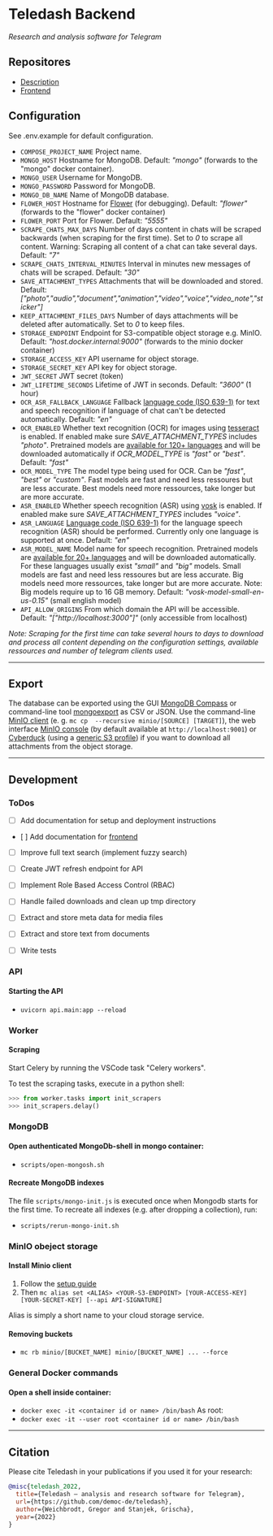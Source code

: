 # Teledash Backend
 *Research and analysis software for Telegram*

## Repositores

* [Description](https://github.com/democ-de/teledash)
* [Frontend](https://github.com/democ-de/teledash-frontend)

## Configuration
See .env.example for default configuration.
- ``COMPOSE_PROJECT_NAME`` Project name.
- ``MONGO_HOST`` Hostname for MongoDB. Default: _"mongo"_ (forwards to the "mongo" docker container).
- ``MONGO_USER`` Username for MongoDB.
- ``MONGO_PASSWORD`` Password for MongoDB.
- ``MONGO_DB_NAME`` Name of MongoDB database.
- ``FLOWER_HOST`` Hostname for [Flower](https://flower.readthedocs.io/) (for debugging). Default: _"flower"_ (forwards to the "flower" docker container)
- ``FLOWER_PORT`` Port for Flower. Default: _"5555"_
- ``SCRAPE_CHATS_MAX_DAYS`` Number of days content in chats will be scraped backwards (when scraping for the first time). Set to *0* to scrape all content. Warning: Scraping all content of a chat can take several days. Default: _"7"_
- ``SCRAPE_CHATS_INTERVAL_MINUTES`` Interval in minutes new messages of chats will be scraped. Default: _"30"_
- ``SAVE_ATTACHMENT_TYPES`` Attachments that will be downloaded and stored. Default: _["photo","audio","document","animation","video","voice","video_note","sticker"]_
- ``KEEP_ATTACHMENT_FILES_DAYS`` Number of days attachments will be deleted after automatically. Set to *0* to keep files.
- ``STORAGE_ENDPOINT`` Endpoint for S3-compatible object storage e.g. MinIO. Default: _"host.docker.internal:9000"_ (forwards to the minio docker container)
- ``STORAGE_ACCESS_KEY`` API username for object storage.
- ``STORAGE_SECRET_KEY`` API key for object storage.
- ``JWT_SECRET`` JWT secret (token)
- ``JWT_LIFETIME_SECONDS`` Lifetime of JWT in seconds. Default: _"3600"_ (1 hour)
- ``OCR_ASR_FALLBACK_LANGUAGE`` Fallback [language code (ISO 639-1)](https://en.wikipedia.org/wiki/List_of_ISO_639-2_codes) for text and speech recognition if language of chat can't be detected automatically. Default: _"en"_
- ``OCR_ENABLED`` Whether text recognition (OCR) for images using [tesseract](https://tesseract-ocr.github.io/) is enabled. If enabled make sure _SAVE_ATTACHMENT_TYPES_ includes _"photo"_. Pretrained models are [available for 120+ languages](https://tesseract-ocr.github.io/tessdoc/Data-Files-in-different-versions.html) and will be downloaded automatically if _OCR_MODEL_TYPE_ is _"fast"_ or _"best"_. Default: _"fast"_
- ``OCR_MODEL_TYPE`` The model type being used for OCR. Can be _"fast"_, _"best"_ or _"custom"_. Fast models are fast and need less ressoures but are less accurate. Best models need more ressources, take longer but are more accurate. 
- ``ASR_ENABLED`` Whether speech recognition (ASR) using [vosk](https://alphacephei.com/vosk/) is enabled. If enabled make sure _SAVE_ATTACHMENT_TYPES_ includes _"voice"_.
- ``ASR_LANGUAGE`` [Language code (ISO 639-1)](https://en.wikipedia.org/wiki/List_of_ISO_639-2_codes) for the language speech recognition (ASR) should be performed. Currently only one language is supported at once. Default: _"en"_
- ``ASR_MODEL_NAME`` Model name for speech recognition. Pretrained models are [available for 20+ languages](https://alphacephei.com/vosk/models) and will be downloaded automatically. For these languages usually exist _"small"_ and _"big"_ models. Small models are fast and need less ressoures but are less accurate. Big models need more ressources, take longer but are more accurate. Note: Big models require up to 16 GB memory. Default: _"vosk-model-small-en-us-0.15"_ (small english model)
- ``API_ALLOW_ORIGINS`` From which domain the API will be accessible. Default: _"["http://localhost:3000"]"_ (only accessible from localhost)

*Note: Scraping for the first time can take several hours to days to download and process all content depending on the configuration settings, available ressources and number of telegram clients used.*

---

## Export 
The database can be exported using the GUI [MongoDB Compass](https://docs.mongodb.com/compass/current/import-export/) or command-line tool [mongoexport](https://docs.mongodb.com/database-tools/mongoexport/) as CSV or JSON. Use the command-line [MinIO client](https://docs.min.io/docs/minio-client-complete-guide.html) (e. g. `mc cp  --recursive minio/[SOURCE] [TARGET]`), the web interface [MinIO console](https://docs.min.io/minio/baremetal/console/minio-console.html) (by default available at `http://localhost:9001`) or [Cyberduck](https://cyberduck.io/) (using a [generic S3 profile](https://docs.cyberduck.io/protocols/s3/)) if you want to download all attachments from the object storage.

---

## Development

### ToDos
- [ ] Add documentation for setup and deployment instructions 
- [ ] Add documentation for [frontend](https://github.com/democ-de/teledash-frontend)
- [ ] Improve full text search (implement fuzzy search)
- [ ] Create JWT refresh endpoint for API
- [ ] Implement Role Based Access Control (RBAC)
- [ ] Handle failed downloads and clean up tmp directory
- [ ] Extract and store meta data for media files
- [ ] Extract and store text from documents
- [ ] Write tests


### API
#### Starting the API
- `uvicorn api.main:app --reload`


### Worker

#### Scraping
Start Celery by running the VSCode task "Celery workers".

To test the scraping tasks, execute in a python shell:

```python
>>> from worker.tasks import init_scrapers
>>> init_scrapers.delay()
```


### MongoDB

#### Open authenticated MongoDb-shell in mongo container:
- `scripts/open-mongosh.sh`

#### Recreate MongoDB indexes
The file `scripts/mongo-init.js` is executed once when Mongodb starts for the first time. To recreate all indexes (e.g. after dropping a collection), run:
- `scripts/rerun-mongo-init.sh`


### MinIO obeject storage

#### Install Minio client
1. Follow the [setup guide](https://docs.min.io/docs/minio-client-complete-guide)
2. Then `mc alias set <ALIAS> <YOUR-S3-ENDPOINT> [YOUR-ACCESS-KEY] [YOUR-SECRET-KEY] [--api API-SIGNATURE]`

Alias is simply a short name to your cloud storage service.


#### Removing buckets
- `mc rb minio/[BUCKET_NAME] minio/[BUCKET_NAME] ... --force`

### General Docker commands

#### Open a shell inside container:
- `docker exec -it <container id or name> /bin/bash`
As root:
- `docker exec -it --user root <container id or name> /bin/bash`

---


## Citation
Please cite Teledash in your publications if you used it for your research:
```BibTeX
@misc{teledash_2022, 
  title={Teledash – analysis and research software for Telegram}, 
  url={https://github.com/democ-de/teledash}, 
  author={Weichbrodt, Gregor and Stanjek, Grischa}, 
  year={2022}
} 
 ```